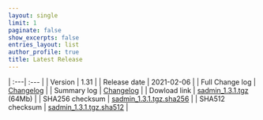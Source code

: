 ```yaml
---
layout: single
limit: 1
paginate: false
show_excerpts: false
entries_layout: list
author_profile: true
title: Latest Release
---
```



| :---| :--- | 
| Version           | 1.31 | 
| Release date      | 2021-02-06 | 
| Full Change log   | [Changelog](https://github.com/jadupl2/sadmin/releases/tag/1.3.1) | 
| Summary log       | [Changelog](/_pages/changelog/) | 
| Dowload link      | [sadmin_1.3.1.tgz](https://github.com/jadupl2/sadmin/releases/download/1.3.1/sadmin_1.3.1.tgz) (64Mb) | 
| SHA256 checksum   | [sadmin_1.3.1.tgz.sha256](https://github.com/jadupl2/sadmin/releases/download/1.3.1/sadmin_1.3.1.tgz.sha256)         | 
| SHA512 checksum   | [sadmin_1.3.1.tgz.sha512](https://github.com/jadupl2/sadmin/releases/download/1.3.1/sadmin_1.3.1.tgz.sha512)         | 

